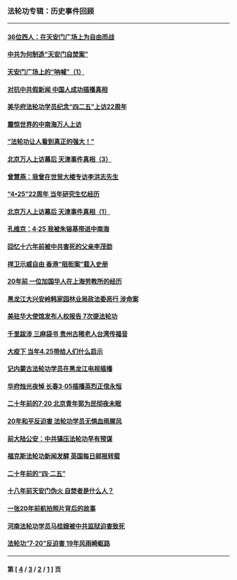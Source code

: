 ### 法轮功专辑：历史事件回顾
---
#### [36位西人：在天安门广场上为自由而战](../../pages/nf5793/n13390029.md?08280430) 
#### [中共为何制造“天安门自焚案”](../../pages/nf5793/n13183270.md?08280430) 
#### [天安门广场上的“呐喊”（1）](../../pages/nf5793/n13105277.md?08280430) 
#### [对抗中共假新闻 中国人成功插播真相](../../pages/nf5793/n12910618.md?08280430) 
#### [美华府法轮功学员纪念“四二五”上访22周年](../../pages/nf5793/n12904445.md?08280430) 
#### [震惊世界的中南海万人上访](../../pages/nf5793/n12903976.md?08280430) 
#### [“法轮功让人看到真正的强大！”](../../pages/nf5793/n12903195.md?08280430) 
#### [北京万人上访幕后 天津事件真相（3）](../../pages/nf5793/n12902807.md?08280430) 
#### [曾慧燕：我曾在世贸大楼专访李洪志先生](../../pages/nf5793/n12898729.md?08280430) 
#### [“4•25”22周年 当年研究生忆经历](../../pages/nf5793/n12894152.md?08280430) 
#### [北京万人上访幕后 天津事件真相（1）](../../pages/nf5793/n12885174.md?08280430) 
#### [孔维京：4·25 我被朱镕基带进中南海](../../pages/nf5793/n12864987.md?08280430) 
#### [回忆十六年前被中共害死的父亲李茂勋](../../pages/nf5793/n12880270.md?08280430) 
#### [捍卫示威自由 香港“阻街案”载入史册](../../pages/nf5793/n12811245.md?08280430) 
#### [20年前 一位加国华人在上海劳教所的经历](../../pages/nf5793/n12707932.md?08280430) 
#### [黑龙江大兴安岭韩家园林业局政法委恶行 涉命案](../../pages/nf5793/n12622815.md?08280430) 
#### [美驻华大使馆发布人权报告 7次提法轮功](../../pages/nf5793/n12520541.md?08280430) 
#### [千里跋涉 三麻袋书 贵州古稀老人台湾传福音](../../pages/nf5793/n12198750.md?08280430) 
#### [大疫下 当年4.25带给人们什么启示](../../pages/nf5793/n12058565.md?08280430) 
#### [记内蒙古法轮功学员在黑龙江电视插播](../../pages/nf5793/n11699194.md?08280430) 
#### [华府烛光夜悼 长春3·05插播英烈正信永恒](../../pages/nf5793/n11397432.md?08280430) 
#### [二十年前的7·20 北京青年郭为民彻夜未眠](../../pages/nf5793/n11354195.md?08280430) 
#### [20年和平反迫害 法轮功学员无惧血雨腥风](../../pages/nf5793/n11348279.md?08280430) 
#### [前大陆公安：中共镇压法轮功早有预谋](../../pages/nf5793/n11352168.md?08280430) 
#### [福克斯法轮功新闻发酵  英国每日邮报转载](../../pages/nf5793/n11285952.md?08280430) 
#### [二十年前的“四·二五”](../../pages/nf5793/n11207639.md?08280430) 
#### [十八年前天安门伪火 自焚者是什么人？](../../pages/nf5793/n10996556.md?08280430) 
#### [一张20年前航拍照片背后的故事](../../pages/nf5793/n10693797.md?08280430) 
#### [河南法轮功学员马桂娥被中共监狱迫害致死](../../pages/nf5793/n10684974.md?08280430) 
#### [法轮功“7‧20”反迫害 19年风雨崎岖路](../../pages/nf5793/n10570834.md?08280430) 

---
#### 第 [ [4](./4.md?08280430) / [3](./3.md?08280430) / [2](./2.md?08280430) / [1](./1.md?08280430) ] 页

